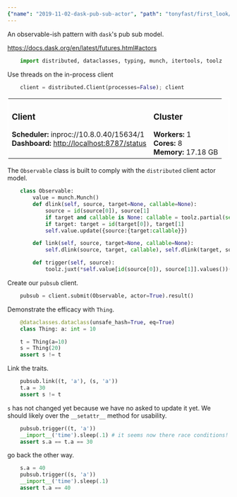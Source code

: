 ```yaml
---
{"name": "2019-11-02-dask-pub-sub-actor", "path": "tonyfast/first_look/dask_pub_sub", "modified_date": "November 14, 2019"}
---
```

An observable-ish pattern with `dask`'s pub sub model.

https://docs.dask.org/en/latest/futures.html#actors


```python
    import distributed, dataclasses, typing, munch, itertools, toolz
```

Use threads on the in-process client


```python
    client = distributed.Client(processes=False); client
```




<table style="border: 2px solid white;">
<tr>
<td style="vertical-align: top; border: 0px solid white">
<h3 style="text-align: left;">Client</h3>
<ul style="text-align: left; list-style: none; margin: 0; padding: 0;">
  <li><b>Scheduler: </b>inproc://10.8.0.40/15634/1</li>
  <li><b>Dashboard: </b><a href='http://localhost:8787/status' target='_blank'>http://localhost:8787/status</a>
</ul>
</td>
<td style="vertical-align: top; border: 0px solid white">
<h3 style="text-align: left;">Cluster</h3>
<ul style="text-align: left; list-style:none; margin: 0; padding: 0;">
  <li><b>Workers: </b>1</li>
  <li><b>Cores: </b>8</li>
  <li><b>Memory: </b>17.18 GB</li>
</ul>
</td>
</tr>
</table>



The `Observable` class is built to comply with the `distributed` client actor model.


```python
    class Observable:
        value = munch.Munch()
        def dlink(self, source, target=None, callable=None):
            source = id(source[0]), source[1]
            if target and callable is None: callable = toolz.partial(setattr, *target)
            if target: target = id(target[0]), target[1]
            self.value.update({source:{target:callable}})

        def link(self, source, target=None, callable=None):
            self.dlink(source, target, callable), self.dlink(target, source, callable)

        def trigger(self, source): 
            toolz.juxt(*self.value[id(source[0]), source[1]].values())(getattr(*source))
```

Create our `pubsub` client.


```python
    pubsub = client.submit(Observable, actor=True).result()
```

Demonstrate the efficacy with `Thing`.


```python
    @dataclasses.dataclass(unsafe_hash=True, eq=True)
    class Thing: a: int = 10
```


```python
    t = Thing(a=10)
    s = Thing(20)
    assert s != t
```

Link the traits.


```python
    pubsub.link((t, 'a'), (s, 'a'))
    t.a = 30
    assert s != t
```

`s` has not changed yet because we have no asked to update it yet.  We should likely over the `__setattr__` method for usability.


```python
    pubsub.trigger((t, 'a'))
    __import__('time').sleep(.1) # it seems now there race conditions!
    assert s.a == t.a == 30
```

go back the other way.


```python
    s.a = 40
    pubsub.trigger((s, 'a'))
    __import__('time').sleep(.1)
    assert t.a == 40
```

